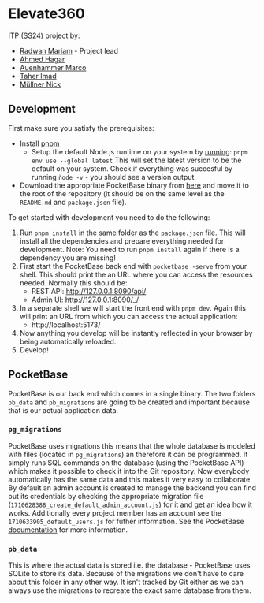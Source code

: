 # Elevate360

ITP (SS24) project by:
- [Radwan Mariam](mailto:if23b023@technikum-wien.at) - Project lead  
- [Ahmed Hagar](mailto:if23b004@technikum-wien.at)
- [Auenhammer Marco](mailto:if23b501@technikum-wien.at)
- [Taher Imad](mailto:if22b016@technikum-wien.at)
- [Müllner Nick](mailto:if23b503@technikum-wien.at)

## Development

First make sure you satisfy the prerequisites:

- Install [pnpm](https://pnpm.io/installation)
    - Setup the default Node.js runtime on your system by [running](https://pnpm.io/cli/env): `pnpm env use --global latest`
      This will set the latest version to be the default on your system. Check if everything was succesful by running `ǹode -v` - you should see a version output.
- Download the appropriate PocketBase binary from [here](https://pocketbase.io/docs/) and move it to the root of the repository (it should be on the same level as the `README.md` and `package.json` file).

To get started with development you need to do the following:
1. Run `pnpm install` in the same folder as the `package.json` file. This will install all the dependencies and prepare everything needed for development. Note: You need to run `pnpm install` again if there is a dependency you are missing!
2. First start the PocketBase back end with `pocketbase -serve` from your shell. This should print the an URL where you can access the resources needed. Normally this should be:
    - REST API: http://127.0.0.1:8090/api/
    - Admin UI: http://127.0.0.1:8090/_/
3. In a separate shell we will start the front end with `pnpm dev`. Again this will print an URL from which you can access the actual application:
    - http://localhost:5173/
4. Now anything you develop will be instantly reflected in your browser by being automatically reloaded.
5. Develop!

## PocketBase

PocketBase is our back end which comes in a single binary. The two folders `pb_data` and `pb_migrations` are going to be created and important because that is our actual application data.

### `pg_migrations`

PocketBase uses migrations this means that the whole database is modeled with files (located in `pg_migrations`) an therefore it can be programmed. It simply runs SQL commands on the database (using the PocketBase API) which makes it possible to check it into the Git repository. Now everybody automatically has the same data and this makes it very easy to collaborate. By default an admin account is created to manage the backend you can find out its credentials by checking the appropriate migration file (`1710628388_create_default_admin_account.js`) for it and get an idea how it works. Additionally every project member has an account see the `1710633905_default_users.js` for futher information.
See the PocketBase [documentation](https://pocketbase.io/docs/js-migrations/) for more information.

### `pb_data`

This is where the actual data is stored i.e. the database - PocketBase uses SQLite to store its data. Because of the migrations we don't have to care about this folder in any other way. It isn't tracked by Git either as we can always use the migrations to recreate the exact same database from them.
